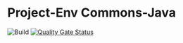 # Project-Env Commons-Java

![Build](https://github.com/Project-Env/project-env-commons-java/workflows/Build/badge.svg)
[![Quality Gate Status](https://sonarcloud.io/api/project_badges/measure?project=Project-Env_project-env-commons-java&metric=alert_status)](https://sonarcloud.io/dashboard?id=Project-Env_project-env-commons-java)